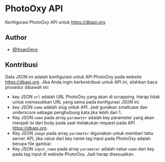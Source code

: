 
# PhotoOxy API

Konfigurasi PhotoOxy API untuk https://dbapi.org.


## Author

- [@IhsanDevs](https://www.github.com/IhsanDevs)


## Kontribusi

Data JSON ini adalah konfigurasi untuk API PhotoOxy pada website https://dbapi.org. Jika Anda ingin berkontribusi untuk API ini, silahkan baca prosedur dibawah ini:
    
- key JSON `url` adalah URL PhotoOxy yang akan di scrapping. Harap tidak untuk memasukkan URL yang sama pada konfigurasi JSON ini.
- key JSON `name` adalah slug untuk API. Jadi gunakan smallcase dan underscore sebagai penghubung kata jika lebih dari 1.
- Key JSON `name` pada array `parameter` adalah key parameter yang akan menjadi isi dari body pada saat melakukan request pada API https://dbapi.org.
- Key JSON `image` pada array `parameter` digunakan untuk memberi tahu server API, jika value dari key name tag input pada PhotoOxy adalah berupa file gambar.
- Key JSON `input_name` pada array `parameter` adalah value `name` dari key pada tag input di website PhotoOxy. Jadi harap disesuaikan.
